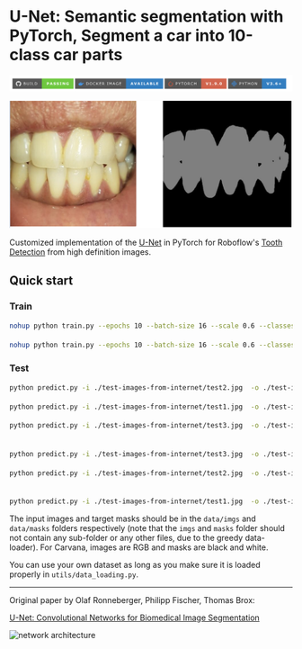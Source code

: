 # U-Net: Semantic segmentation with PyTorch, Segment a car into 10-class car parts
<img src="https://raw.githubusercontent.com/zhangfaen/common/master/unet-logo.png" />

![input and output for a random image in the test dataset](https://raw.githubusercontent.com/zhangfaen/common/master/tooth-and-mask.png)


Customized implementation of the [U-Net](https://arxiv.org/abs/1505.04597) in PyTorch for Roboflow's [Tooth Detection](https://universe.roboflow.com/minkyu/tooth-detection-myvcg/) from high definition images.

## Quick start

### Train
```bash
nohup python train.py --epochs 10 --batch-size 16 --scale 0.6 --classes 10 --trained-model-file trained-models/unet-model-scale0.6-batchsize16.pth &

nohup python train.py --epochs 10 --batch-size 16 --scale 0.6 --classes 10 --trained-model-file trained-models/unet-model-scale0.6-batchsize16-585samples.pth &
```

### Test

```bash
python predict.py -i ./test-images-from-internet/test2.jpg  -o ./test-images-from-internet/test2-output.jpg --model trained-models/unet-model-scale0.6-batchsize16.pth --bilinear --scale 0.6

python predict.py -i ./test-images-from-internet/test1.jpg  -o ./test-images-from-internet/test1-output.jpg --model trained-models/unet-model-scale0.6-batchsize16.pth --bilinear --scale 0.6

python predict.py -i ./test-images-from-internet/test3.jpg  -o ./test-images-from-internet/test3-output.jpg --model trained-models/unet-model-scale0.6-batchsize16.pth --bilinear --scale 0.6


python predict.py -i ./test-images-from-internet/test3.jpg  -o ./test-images-from-internet/test3-output-adma.jpg --model trained-models/unet-model-scale0.5-batchsize16-Adam.pth --bilinear --scale 0.5

python predict.py -i ./test-images-from-internet/test2.jpg  -o ./test-images-from-internet/test2-output-adma.jpg --model trained-models/unet-model-scale0.5-batchsize16-Adam.pth --bilinear --scale 0.5


python predict.py -i ./test-images-from-internet/test1.jpg  -o ./test-images-from-internet/test1-output-adma.jpg --model trained-models/unet-model-scale0.5-batchsize16-Adam.pth --bilinear --scale 0.5
```

The input images and target masks should be in the `data/imgs` and `data/masks` folders respectively (note that the `imgs` and `masks` folder should not contain any sub-folder or any other files, due to the greedy data-loader). For Carvana, images are RGB and masks are black and white.

You can use your own dataset as long as you make sure it is loaded properly in `utils/data_loading.py`.


---

Original paper by Olaf Ronneberger, Philipp Fischer, Thomas Brox:

[U-Net: Convolutional Networks for Biomedical Image Segmentation](https://arxiv.org/abs/1505.04597)

![network architecture](https://i.imgur.com/jeDVpqF.png)

